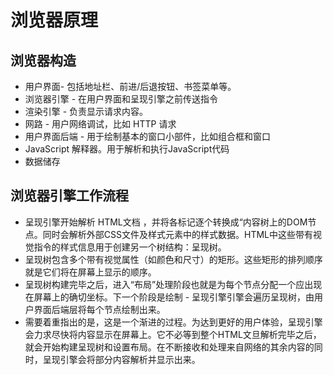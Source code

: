 # 浏览器原理

## 浏览器构造

- 用户界面- 包括地址栏、前进/后退按钮、书签菜单等。
- 浏览器引擎 - 在用户界面和呈现引擎之前传送指令
- 渲染引擎 - 负责显示请求内容。
- 网路 - 用户网络调试，比如 HTTP 请求
- 用户界面后端 - 用于绘制基本的窗口小部件，比如组合框和窗口
- JavaScript 解释器。用于解析和执行JavaScript代码
- 数据储存



## 浏览器引擎工作流程

- 呈现引擎开始解析 HTML文档 ，并将各标记逐个转换成“内容树上的DOM节点。同时会解析外部CSS文件及样式元素中的样式数据。HTML中这些带有视觉指令的样式信息用于创建另一个树结构：呈现树。
- 呈现树包含多个带有视觉属性（如颜色和尺寸）的矩形。这些矩形的排列顺序就是它们将在屏幕上显示的顺序。
- 呈现树构建完毕之后，进入“布局”处理阶段也就是为每个节点分配一个应出现在屏幕上的确切坐标。下一个阶段是绘制 - 呈现引擎引擎会遍历呈现树，由用户界面后端层将每个节点绘制出来。
- 需要着重指出的是，这是一个渐进的过程。为达到更好的用户体验，呈现引擎会力求尽快将内容显示在屏幕上。它不必等到整个HTML文旦解析完毕之后，就会开始构建呈现树和设置布局。在不断接收和处理来自网络的其余内容的同时，呈现引擎会将部分内容解析并显示出来。